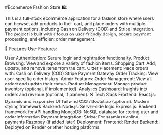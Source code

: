 #Ecommerce Fashion Store 🛍️:

This is a full-stack ecommerce application for a fashion store where users can browse, add products to their cart, and place orders with multiple payment options, including Cash on Delivery (COD) and Stripe integration. The project is built with a focus on user-friendly design, secure payment processing, and efficient order management.

🚀 Features
User Features:

User Authentication: Secure login and registration functionality.
Product Browsing: View and explore a variety of fashion items.
Shopping Cart: Add, update, and remove items from the cart.
Order Placement: Place orders with:
Cash on Delivery (COD)
Stripe Payment Gateway
Order Tracking: View user-specific order history.
Admin Features:
Order Management: View all orders and update their status.
Product Management: Manage product inventory (optional, if implemented).
Analytics Dashboard: Insights into orders and revenue (optional, if planned).
🛠️ Tech Stack
Frontend:
React.js: Dynamic and responsive UI
Tailwind CSS / Bootstrap (optional): Modern styling framework
Backend:
Node.js: Server-side logic
Express.js: Backend framework for API handling
MongoDB: NoSQL database for storing user and order information
Payment Integration:
Stripe: For seamless online payments
Razorpay (if added later)
Deployment:
Frontend: Render
Backend: Deployed on Render or other hosting platforms

